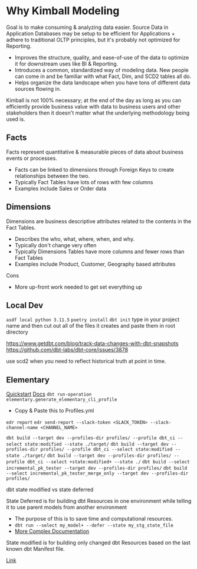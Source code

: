 # Why Kimball Modeling
Goal is to make consuming & analyzing data easier.  Source Data in Application Databases may be setup to be efficient for Applications + adhere to traditional OLTP principles, but it's probably not optimized for Reporting.
- Improves the structure, quality, and ease-of-use of the data to optimize it for downstream uses like BI & Reporting.
- Introduces a common, standardized way of modeling data.  New people can come in and be familiar with what Fact, Dim, and SCD2 tables all do.
- Helps organize the data landscape when you have tons of different data sources flowing in.

Kimball is not 100% necessary; at the end of the day as long as you can efficiently provide business value with data to business users and other stakeholders then it doesn't matter what the underlying methodology being used is.
## Facts
Facts represent quantitative & measurable pieces of data about business events or processes.
- Facts can be linked to dimensions through Foreign Keys to create relationships between the two.
- Typically Fact Tables have lots of rows with few columns
- Examples include Sales or Order data

## Dimensions
Dimensions are business descriptive attributes related to the contents in the Fact Tables.
- Describes the who, what, where, when, and why.
- Typically don't change very often
- Typically Dimensions Tables have more columns and fewer rows than Fact Tables
- Examples include Product, Customer, Geography based attributes

Cons
- More up-front work needed to get set everything up

## Local Dev
`asdf local python 3.11.5`
`poetry install`
`dbt init` type in your project name and then cut out all of the files it creates and paste them in root directory


https://www.getdbt.com/blog/track-data-changes-with-dbt-snapshots
https://github.com/dbt-labs/dbt-core/issues/3878

use scd2 when you need to reflect historical truth at point in time.

## Elementary
[Quickstart](https://docs.elementary-data.com/quickstart)
[Docs](https://docs.elementary-data.com/quickstart-cli)
`dbt run-operation elementary.generate_elementary_cli_profile`
- Copy & Paste this to Profiles.yml


`edr report`
`edr send-report --slack-token <SLACK_TOKEN> --slack-channel-name <CHANNEL_NAME>`


`dbt build --target dev --profiles-dir profiles/ --profile dbt_ci --select state:modified --state ./target/`
`dbt build --target dev --profiles-dir profiles/ --profile dbt_ci --select state:modified --state ./target/`
`dbt build --target dev --profiles-dir profiles/ --profile dbt_ci --select +state:modified+ --state ./`
`dbt build --select incremental_pk_tester --target dev --profiles-dir profiles/`
`dbt build --select incremental_pk_tester_merge_only --target dev --profiles-dir profiles/`


dbt state modified vs state deferred

State Deferred is for building dbt Resources in one environment while telling it to use parent models from another environment
- The purpose of this is to save time and computational resources.
- `dbt run --select my_model+ --defer --state my_stg_state_file`
- [More Complex Documentation](https://docs.getdbt.com/reference/node-selection/defer)

State modified is for building only changed dbt Resources based on the last known dbt Manifest file.

[Link](https://paulfry999.medium.com/v0-4-pre-chatgpt-how-to-create-ci-cd-pipelines-for-dbt-core-88e68ab506dd)